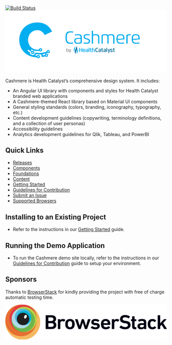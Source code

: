 [![Build Status](https://dev.azure.com/healthcatalyst/CAP/_apis/build/status/HealthCatalyst.Fabric.Cashmere?branchName=refs%2Fpull%2F1701%2Fmerge)](https://dev.azure.com/healthcatalyst/CAP/_build/latest?definitionId=2105&branchName=refs%2Fpull%2F1701%2Fmerge)
![Cashmere Banner](https://raw.githubusercontent.com/HealthCatalyst/Fabric.Cashmere/master/CashmereBanner.png)

Cashmere is Health Catalyst’s comprehensive design system. It includes:
-   An Angular UI library with components and styles for Health Catalyst branded web applications
-   A Cashmere-themed React library based on Material UI components
-   General styling standards (colors, branding, iconography, typography, etc.)
-   Content development guidelines (copywriting, terminology definitions, and a collection of user personas)
-   Accessibility guidelines
-   Analytics development guidelines for Qlik, Tableau, and PowerBI

## Quick Links

-   [Releases](https://github.com/HealthCatalyst/Fabric.Cashmere/releases)
-   [Components](http://cashmere.healthcatalyst.net/web/components)
-   [Foundations](http://cashmere.healthcatalyst.net/foundations)
-   [Content](http://cashmere.healthcatalyst.net/content)
-   [Getting Started](http://cashmere.healthcatalyst.net/web/guides/getting-started)
-   [Guidelines for Contribution](http://cashmere.healthcatalyst.net/web/guides/contribution-guide)
-   [Submit an Issue](http://cashmere.healthcatalyst.net/web/guides/submit-an-issue)
-   [Supported Browsers](http://cashmere.healthcatalyst.net/web/guides/supported-browsers)

## Installing to an Existing Project

-   Refer to the instructions in our [Getting Started](http://cashmere.healthcatalyst.net/web/guides/getting-started) guide.

## Running the Demo Application

-   To run the Cashmere demo site locally, refer to the instructions in our [Guidelines for Contribution](http://cashmere.healthcatalyst.net/web/guides/contribution-guide) guide to setup your environment.

## Sponsors

Thanks to [BrowserStack](http://www.browserstack.com) for kindly providing the project with free of charge automatic testing time.

![BrowserStack](https://raw.githubusercontent.com/HealthCatalyst/Fabric.Cashmere/master/Browserstack-logo@2x.png)
